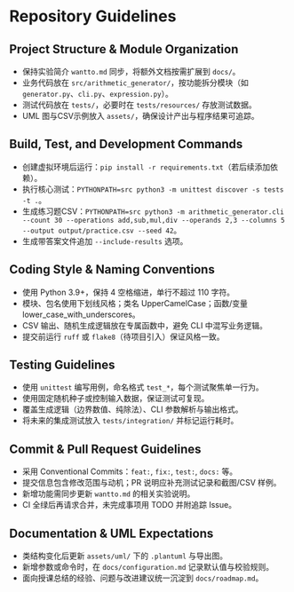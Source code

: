 # Repository Guidelines

## Project Structure & Module Organization
- 保持实验简介 `wantto.md` 同步，将额外文档按需扩展到 `docs/`。
- 业务代码放在 `src/arithmetic_generator/`，按功能拆分模块（如 `generator.py`、`cli.py`、`expression.py`）。
- 测试代码放在 `tests/`，必要时在 `tests/resources/` 存放测试数据。
- UML 图与CSV示例放入 `assets/`，确保设计产出与程序结果可追踪。

## Build, Test, and Development Commands
- 创建虚拟环境后运行：`pip install -r requirements.txt`（若后续添加依赖）。
- 执行核心测试：`PYTHONPATH=src python3 -m unittest discover -s tests -t .`。
- 生成练习题CSV：`PYTHONPATH=src python3 -m arithmetic_generator.cli --count 30 --operations add,sub,mul,div --operands 2,3 --columns 5 --output output/practice.csv --seed 42`。
- 生成带答案文件追加 `--include-results` 选项。

## Coding Style & Naming Conventions
- 使用 Python 3.9+，保持 4 空格缩进，单行不超过 110 字符。
- 模块、包名使用下划线风格；类名 UpperCamelCase；函数/变量 lower_case_with_underscores。
- CSV 输出、随机生成逻辑放在专属函数中，避免 CLI 中混写业务逻辑。
- 提交前运行 `ruff` 或 `flake8`（待项目引入）保证风格一致。

## Testing Guidelines
- 使用 `unittest` 编写用例，命名格式 `test_*`，每个测试聚焦单一行为。
- 使用固定随机种子或控制输入数据，保证测试可复现。
- 覆盖生成逻辑（边界数值、纯除法）、CLI 参数解析与输出格式。
- 将未来的集成测试放入 `tests/integration/` 并标记运行耗时。

## Commit & Pull Request Guidelines
- 采用 Conventional Commits：`feat:`, `fix:`, `test:`, `docs:` 等。
- 提交信息包含修改范围与动机；PR 说明应补充测试记录和截图/CSV 样例。
- 新增功能需同步更新 `wantto.md` 的相关实验说明。
- CI 全绿后再请求合并，未完成事项用 TODO 并附追踪 Issue。

## Documentation & UML Expectations
- 类结构变化后更新 `assets/uml/` 下的 `.plantuml` 与导出图。
- 新增参数或命令时，在 `docs/configuration.md` 记录默认值与校验规则。
- 面向授课总结的经验、问题与改进建议统一沉淀到 `docs/roadmap.md`。
